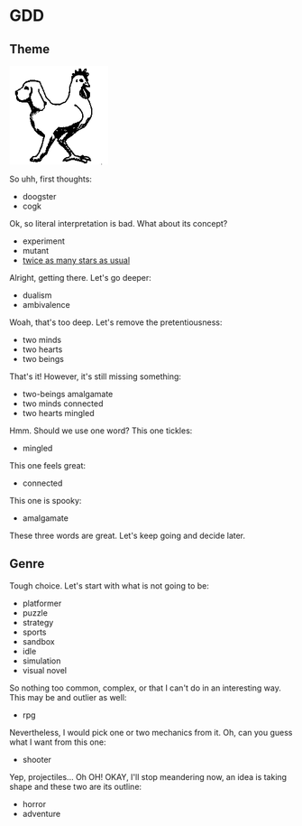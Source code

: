 # GDD

## Theme

![An abstract image representing the theme](assets/theme.png)

So uhh, first thoughts:

- doogster
- cogk

Ok, so literal interpretation is bad. What about its concept?

- experiment
- mutant
- [twice as many stars as usual][two-headed-calf]

Alright, getting there. Let's go deeper:

- dualism
- ambivalence

Woah, that's too deep. Let's remove the pretentiousness:

- two minds
- two hearts
- two beings

That's it! However, it's still missing something:

- two-beings amalgamate
- two minds connected
- two hearts mingled

Hmm. Should we use one word? This one tickles:

- mingled

This one feels great:

- connected

This one is spooky:

- amalgamate

These three words are great. Let's keep going and decide later.

## Genre

Tough choice. Let's start with what is not going to be:

- platformer
- puzzle
- strategy
- sports
- sandbox
- idle
- simulation
- visual novel

So nothing too common, complex, or that I can't do in an interesting way.
This may be and outlier as well:

- rpg

Nevertheless, I would pick one or two mechanics from it.
Oh, can you guess what I want from this one:

- shooter

Yep, projectiles... Oh OH! OKAY, I'll stop meandering now,
an idea is taking shape and these two are its outline:

- horror
- adventure

[two-headed-calf]: https://rolfpotts.com/two-headed-calf-by-laura-gilpin/
